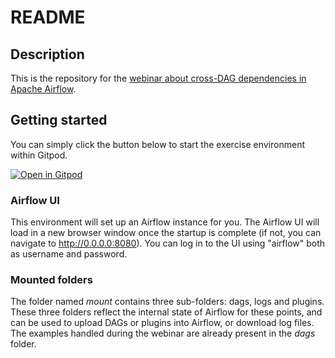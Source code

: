 # README

## Description

This is the repository for the [webinar about cross-DAG dependencies in Apache Airflow](https://streamyard.com/watch/BUifcMp5zBsZ).

## Getting started

You can simply click the button below to start the exercise environment within Gitpod.

[![Open in Gitpod](
    https://gitpod.io/button/open-in-gitpod.svg
)](https://gitpod.io/#https://github.com/Fredericvdv/webinar_airflow)

### Airflow UI

This environment will set up an Airflow instance for you.
The Airflow UI will load in a new browser window once the startup is complete (if not, you can navigate to http://0.0.0.0:8080).
You can log in to the UI using "airflow" both as username and password.

### Mounted folders

The folder named *mount* contains three sub-folders: dags, logs and plugins.
These three folders reflect the internal state of Airflow for these points,
and can be used to upload DAGs or plugins into Airflow, or download log files. The examples handled during the webinar are already present in the *dags* folder.

